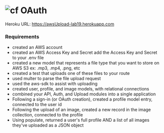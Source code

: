 ![cf](http://i.imgur.com/7v5ASc8.png) OAuth
===
Heroku URL: https://awsUpload-lab19.herokuapp.com


### Requirements
* created an AWS account
* created an AWS Access Key and Secret
add the Access Key and Secret to your .env file
* created a new model that represents a file type that you want to store on AWS S3
ex: .mp3, .mp4, .png, etc
* created a test that uploads one of these files to your route
* used multer to parse the file upload request
* used the aws-sdk to assist with uploading
* created user, profile, and image models, with relational connections
* combined your API, Auth, and Upload modules into a single application
* Following a sign-in (or OAuth creation), created a profile model entry, connected to the user id
* Following the upload of an image, created a new record in the image collection, connected to the profile
* Using populate, returned a user's full profile AND a list of all images they've uploaded as a JSON object
